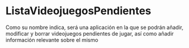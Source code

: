 # ListaVideojuegosPendientes
Como su nombre indica, será una aplicación en la que se podrán añadir, modificar y borrar videojuegos pendientes de jugar, así como añadir información relevante sobre el mismo
